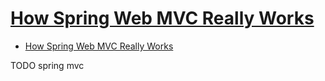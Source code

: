 # [How Spring Web MVC Really Works](https://stackify.com/spring-mvc/)

- [How Spring Web MVC Really Works](#how-spring-web-mvc-really-works)












TODO spring mvc
